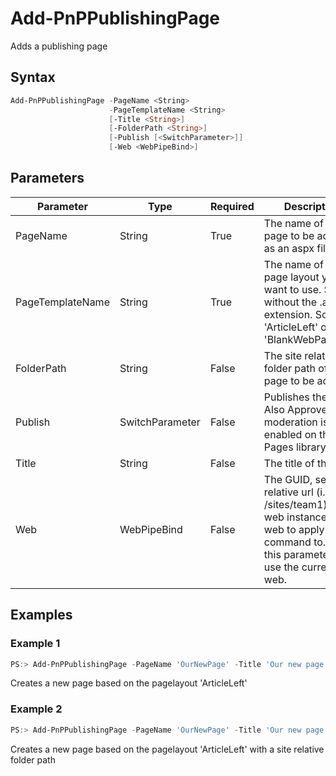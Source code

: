 # Add-PnPPublishingPage
Adds a publishing page
## Syntax
```powershell
Add-PnPPublishingPage -PageName <String>
                      -PageTemplateName <String>
                      [-Title <String>]
                      [-FolderPath <String>]
                      [-Publish [<SwitchParameter>]]
                      [-Web <WebPipeBind>]
```


## Parameters
Parameter|Type|Required|Description
---------|----|--------|-----------
|PageName|String|True|The name of the page to be added as an aspx file|
|PageTemplateName|String|True|The name of the page layout you want to use. Specify without the .aspx extension. So 'ArticleLeft' or 'BlankWebPartPage'|
|FolderPath|String|False|The site relative folder path of the page to be added|
|Publish|SwitchParameter|False|Publishes the page. Also Approves it if moderation is enabled on the Pages library.|
|Title|String|False|The title of the page|
|Web|WebPipeBind|False|The GUID, server relative url (i.e. /sites/team1) or web instance of the web to apply the command to. Omit this parameter to use the current web.|
## Examples

### Example 1
```powershell
PS:> Add-PnPPublishingPage -PageName 'OurNewPage' -Title 'Our new page' -PageTemplateName 'ArticleLeft'
```
Creates a new page based on the pagelayout 'ArticleLeft'

### Example 2
```powershell
PS:> Add-PnPPublishingPage -PageName 'OurNewPage' -Title 'Our new page' -PageTemplateName 'ArticleLeft' -Folder '/Pages/folder'
```
Creates a new page based on the pagelayout 'ArticleLeft' with a site relative folder path

